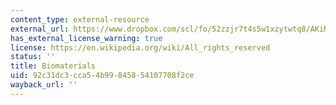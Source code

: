 ```yaml
---
content_type: external-resource
external_url: https://www.dropbox.com/scl/fo/52zzjr7t4s5w1xzytwtq8/AKiMvFSS-XifPPHMie1Vge4/Chapters/Chapter%205%20Biomaterials?dl=0&rlkey=qojtvzyd9q8cpudjtvj939i69
has_external_license_warning: true
license: https://en.wikipedia.org/wiki/All_rights_reserved
status: ''
title: Biomaterials
uid: 92c31dc3-cca5-4b99-8458-54107708f2ce
wayback_url: ''
---
```


